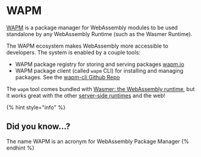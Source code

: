 # WAPM

[WAPM](https://wapm.io/) is a package manager for WebAssembly modules to be used standalone by any WebAssembly Runtime \(such as the Wasmer Runtime\).

The WAPM ecosystem makes WebAssembly more accessible to developers. The system is enabled by a couple tools:

* WAPM package registry for storing and serving packages [wapm.io](https://wapm.io/)
* WAPM package client \(called `wapm` CLI\) for installing and managing packages. See the  [wapm-cli Github Repo](https://github.com/wasmerio/wapm-cli)

The `wapm` tool comes bundled with [Wasmer: the WebAssembly runtime](https://wasmer.io/), but it works great with the other [server-side runtimes](https://github.com/mbasso/awesome-wasm#non-web-embeddings) and the web!

{% hint style="info" %}
## Did you know...?

The name WAPM is an acronym for WebAssembly Package Manager
{% endhint %}

